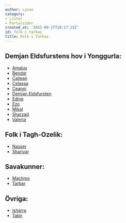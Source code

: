 ```yaml
---
author: Lycan
category:
- Listor
- Portalsidor
created_at: '2012-09-27T20:17:25Z'
id: folk i tarkas
title: Folk i Tarkas
---
```

## Demjan Eldsfurstens hov i Yonggurla:

-   [Amalus]
-   [Bendar]
-   [Cailean]
-   [Celassa]
-   [Ceanni]
-   [Demjan Eldsfursten]
-   [Edine]
-   [Ezo]
-   [Mikal]
-   [Sharzad]
-   [Valeria]

## Folk i Tagh-Ozelik:

-   [Nasser]
-   [Shariyar]

## Savakunner:

-   [Machmo]
-   [Tarbar]

## Övriga:

-   [Isharra]
-   [Tabir]

  [Amalus]: Amalus
  [Bendar]: Bendar
  [Cailean]: Cailean
  [Celassa]: Celassa
  [Ceanni]: Ceanni
  [Demjan Eldsfursten]: Demjan_Eldsfursten
  [Edine]: Edine
  [Ezo]: Ezo
  [Mikal]: Mikal
  [Sharzad]: Sharzad
  [Valeria]: Valeria
  [Nasser]: Nasser
  [Shariyar]: Shariyar
  [Machmo]: Machmo
  [Tarbar]: Tarbar
  [Isharra]: Isharra
  [Tabir]: Tabir